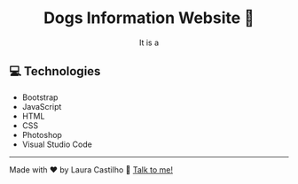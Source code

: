 <div align="center">
  
# Dogs Information Website 🐾
  
It is a 
</div>

## 💻 Technologies
- Bootstrap
- JavaScript
- HTML
- CSS
- Photoshop
- Visual Studio Code


---
Made with ❤️ by Laura Castilho 👋 [Talk to me!](https://www.linkedin.com/in/laura-castilho-a7a0b21b9/)
